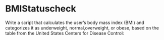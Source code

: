 # BMIStatuscheck
Write a script that calculates the user’s body mass index (BMI) and categorizes it as underweight,
normal,overweight, or obese, based on the table from the United States Centers for Disease Control:
